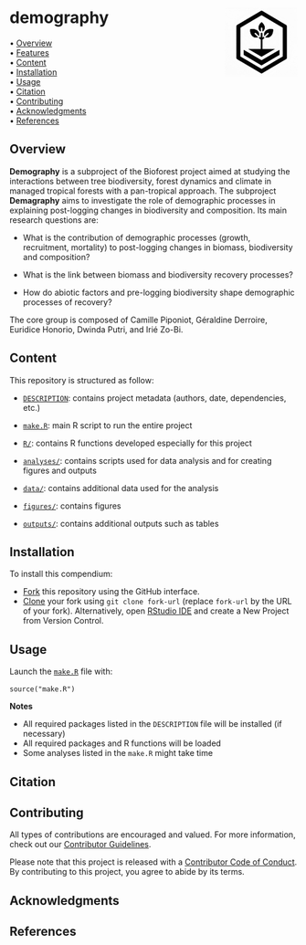 
<!-- README.md is generated from README.Rmd. Please edit that file -->

# demography <img src="figures/compendium-sticker.jpg" align="right" style="float:right; height:120px;"/>

<!-- badges: start -->
<!-- badges: end -->
<p align="left">
• <a href="#overview">Overview</a><br> •
<a href="#features">Features</a><br> •
<a href="#content">Content</a><br> •
<a href="#installation">Installation</a><br> •
<a href="#usage">Usage</a><br> • <a href="#citation">Citation</a><br> •
<a href="#contributing">Contributing</a><br> •
<a href="#acknowledgments">Acknowledgments</a><br> •
<a href="#references">References</a><br>
</p>

## Overview

**Demography** is a subproject of the Bioforest project aimed at
studying the interactions between tree biodiversity, forest dynamics and
climate in managed tropical forests with a pan-tropical approach. The
subproject **Demagraphy** aims to investigate the role of demographic
processes in explaining post-logging changes in biodiversity and
composition. Its main research questions are:

- What is the contribution of demographic processes (growth,
  recruitment, mortality) to post-logging changes in biomass,
  biodiversity and composition?

- What is the link between biomass and biodiversity recovery processes?

- How do abiotic factors and pre-logging biodiversity shape demographic
  processes of recovery?

The core group is composed of Camille Piponiot, Géraldine Derroire,
Euridice Honorio, Dwinda Putri, and Irié Zo-Bi.

## Content

This repository is structured as follow:

- [`DESCRIPTION`](https://github.com/Bioforest-project/Demography/tree/main/DESCRIPTION):
  contains project metadata (authors, date, dependencies, etc.)

- [`make.R`](https://github.com/Bioforest-project/Demography/tree/main/make.R):
  main R script to run the entire project

- [`R/`](https://github.com/Bioforest-project/Demography/tree/main/R):
  contains R functions developed especially for this project

- [`analyses/`](https://github.com/Bioforest-project/Demography/tree/main/analyses):
  contains scripts used for data analysis and for creating figures and
  outputs

- [`data/`](https://github.com/Bioforest-project/Demography/tree/main/data):
  contains additional data used for the analysis

- [`figures/`](https://github.com/Bioforest-project/Demography/tree/main/figures):
  contains figures

- [`outputs/`](https://github.com/Bioforest-project/Demography/tree/main/outputs):
  contains additional outputs such as tables

## Installation

To install this compendium:

- [Fork](https://docs.github.com/en/get-started/quickstart/contributing-to-projects)
  this repository using the GitHub interface.
- [Clone](https://docs.github.com/en/repositories/creating-and-managing-repositories/cloning-a-repository)
  your fork using `git clone fork-url` (replace `fork-url` by the URL of
  your fork). Alternatively, open [RStudio
  IDE](https://posit.co/products/open-source/rstudio/) and create a New
  Project from Version Control.

## Usage

Launch the
[`make.R`](https://github.com/cpiponiot/Demography/tree/main/make.R)
file with:

    source("make.R")

**Notes**

- All required packages listed in the `DESCRIPTION` file will be
  installed (if necessary)
- All required packages and R functions will be loaded
- Some analyses listed in the `make.R` might take time

## Citation

## Contributing

All types of contributions are encouraged and valued. For more
information, check out our [Contributor
Guidelines](https://github.com/cpiponiot/Demography/blob/main/CONTRIBUTING.md).

Please note that this project is released with a [Contributor Code of
Conduct](https://contributor-covenant.org/version/2/1/CODE_OF_CONDUCT.html).
By contributing to this project, you agree to abide by its terms.

## Acknowledgments

## References
